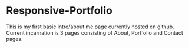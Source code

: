 # Responsive-Portfolio
This is my first basic intro/about me page currently hosted on github.
Current incarnation is 3 pages consisting of About, Portfolio and Contact pages.
